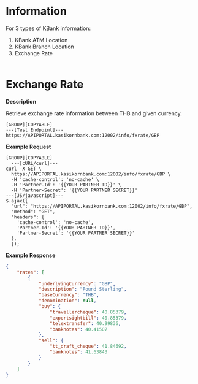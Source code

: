 ﻿# **Information**

For 3 types of KBank information:

1. KBank ATM Location
2. KBank Branch Location
3. Exchange Rate
   <br />
   <br />

# Exchange Rate

**Description**

Retrieve exchange rate information between THB and given currency.

```
[GROUP][COPYABLE]
---[Test Endpoint]---
https://APIPORTAL.kasikornbank.com:12002/info/fxrate/GBP
```

**Example Request**

```
[GROUP][COPYABLE]
  ---[cURL/curl]---
curl -X GET \
  https://APIPORTAL.kasikornbank.com:12002/info/fxrate/GBP \
  -H 'cache-control': 'no-cache' \
  -H 'Partner-Id': '{{YOUR PARTNER ID}}' \
  -H 'Partner-Secret': '{{YOUR PARTNER SECRET}}'
---[JS/javascript]---
$.ajax({
  "url": "https://APIPORTAL.kasikornbank.com:12002/info/fxrate/GBP",
  "method": "GET",
  "headers": {
    'cache-control': 'no-cache',
    'Partner-Id': '{{YOUR PARTNER ID}}',
    'Partner-Secret': '{{YOUR PARTNER SECRET}}'
  },
  });
```

**Example Response**

```json
{
    "rates": [
        {
            "underlyingCurrency": "GBP",
            "description": "Pound Sterling",
            "baseCurrency": "THB",
            "denomination": null,
            "buy": {
                "travellercheque": 40.85379,
                "exportsightbill": 40.85379,
                "telextransfer": 40.99836,
                "banknotes": 40.41507
            },
            "sell": {
                "tt_draft_cheque": 41.84692,
                "banknotes": 41.63843
            }
        }
    ]
}
```
